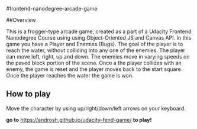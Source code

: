 #frontend-nanodegree-arcade-game


##Overview

This is a frogger-type arcade game, created as a part of a Udacity Frontend Nanodegree Course using using Object-Oriented JS and Canvas API. In this game you have a Player and Enemies (Bugs). The goal of the player is to reach the water, without colliding into any one of the enemies. The player can move left, right, up and down. The enemies move in varying speeds on the paved block portion of the scene. Once a the player collides with an enemy, the game is reset and the player moves back to the start square. Once the player reaches the water the game is won. 

## How to play

Move the character by using up/right/down/left arrows on your keyboard.

**go to** https://androsh.github.io/udacity-fend-game/ **to play!**
